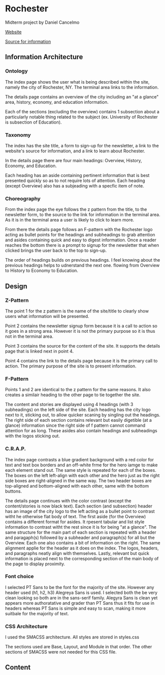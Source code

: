# Rochester

Midterm project by Daniel Cancelmo

[Website](http://csc174.org/midterm/dcancelmo)

[Source for information](https://en.wikipedia.org/wiki/Rochester,_New_York)

## Information Architecture

### Ontology

The index page shows the user what is being described within the site, namely the city of Rochester, NY. The terminal area links to the information.

The details page contains an overview of the city including an "at a glance" area, history, economy, and education information.

Each of the sections (excluding the overview) contains 1 subsection about a particularly notable thing related to the subject (ex. University of Rochester is  subsection of Education).


### Taxonomy

The index has the site title, a form to sign-up for the newsletter, a link to the website's source for information, and a link to learn about Rochester.

In the details page there are four main headings: Overview, History, Economy, and Education.

Each heading has an aside containing pertinent information that is best presented quickly so as to not require lots of attention. Each heading (except Overview) also has a subjeading with a specfic item of note.


### Choreography

From the index page the eye follows the z pattern from the title, to the newsletter form, to the source to the link for information in the terminal area. As it is in the terminal area a user is likely to click to learn more.

From there the details page follows an F-pattern with the Rochester logo acting as bullet points for the headings and subheadings to grab attention and asides containing quick and easy to digest information. Once a reader reaches the bottom there is a prompt to signup for the newsletter that when clicked brings the user back to the top to sign-up.

The order of headings builds on previous headings. I feel knowing about the previous headings helps to udnerstand the next one. flowing from Overview to History to Economy to Education.

## Design

### Z-Pattern

The point 1 for the z pattern is the name of the site/title to clearly show users what information will be presented.

Point 2 contains the newsletter signup form because it is a call to action so it goes in a strong area. However it is not the primary purpose so it is thus not in the terminal area. 

Point 3 contains the source for the content of the site. It supports the details page that is linked next in point 4.

Point 4 contains the link to the details page because it is the primary call to action. The primary purpose of the site is to present information.


### F-Pattern

Points 1 and 2 are identical to the z pattern for the same reasons. It also creates a similair heading to the other page to tie together the site.

The content and stories are displayed using 4 headings (with 3 subheadings) on the left side of the site. Each heading has the city logo next to it, sticking out, to allow quicker scaning by singling out the headings. The right side of each section contains relevant but easily digetible (at a glance) information since the right side of f pattern cannot command attention for as long. These asides also contain headings and subheadings with the logos sticking out.

### C.R.A.P.

The index page contrasts a blue gradient background with a red color for text and text box borders and an off-white frme for the hero iamge to make each element stand out. The same style is repeated for each of the boxes. The boxes on the left left-align with each other and the hero just as the right side boxes are right-aligned in the same way. The two header boxes are top-aligned and bottom-aligned with each other, same with the bottom buttons.

The details page continues with the color contrast (except the content/stories is now black text). Each section (and subsection) header has an image of the city logo to the left acting as a bullet point to contrast witht he otherwise flat body of text. The first aside (for the Overview) contains a different format for asides. It rpesent tabular and list style information to contrast witht the rest since it is for being "at a glance". The same structure for the main part of each section is repeated with a header and paragaph(s) followed by a subheader and paragraph(s) for all but the Overview. Each one also contains a bit of information on the right. The same alignment applie for the header as it does on the index. The logos, headers, and paragraphs neatly align with themselves. Lastly, relevant but quick information is placed next to the corresponding section of the main body of the page to display proximity.


### Font choice

I selected PT Sans to be the font for the majority of the site. However any header used (h1, h2, h3) Alegreya Sans is used. I selected both the be very clean looking so both are in the sans-serif family. Alegyra Sans is clean yet appears more authoratative and grader than PT Sans thus it fits for use in headers whereas PT Sans is simple and easy to scan, making it more suitbale for the majority of text.


### CSS Architecture

I used the SMACSS architecture. All styles are stored in styles.css

The sections used are Base, Layout, and Module in that order. The other sections of SMACSS were not needed for this CSS file.

## Content


